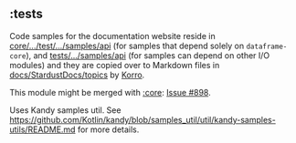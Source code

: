 ## :tests

Code samples for the documentation website reside in [core/.../test/.../samples/api](../core/src/test/kotlin/org/jetbrains/kotlinx/dataframe/samples/api)
(for samples that depend solely on `dataframe-core`),
and [tests/.../samples/api](/src/test/kotlin/org/jetbrains/kotlinx/dataframe/samples/api) (for samples can depend on other I/O modules)
and they are copied over to Markdown files in [docs/StardustDocs/topics](../docs/StardustDocs/topics)
by [Korro](https://github.com/devcrocod/korro).

This module might be merged with [:core](../core): [Issue #898](https://github.com/Kotlin/dataframe/issues/898).
 
Uses Kandy samples util.
See https://github.com/Kotlin/kandy/blob/samples_util/util/kandy-samples-utils/README.md for more details.
